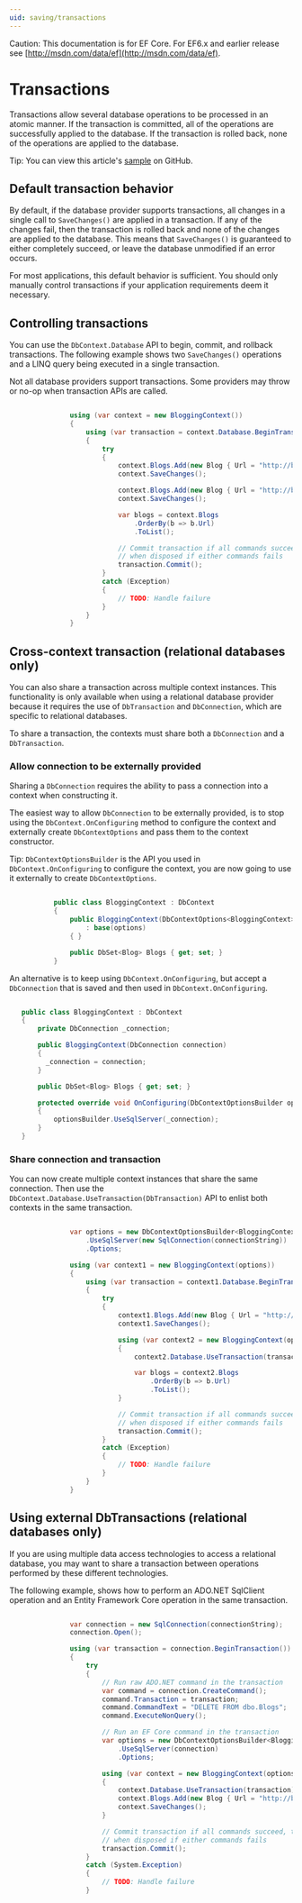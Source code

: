 ```yaml
---
uid: saving/transactions
---
```

Caution: This documentation is for EF Core. For EF6.x and earlier release see [http://msdn.com/data/ef](http://msdn.com/data/ef).

# Transactions

Transactions allow several database operations to be processed in an atomic manner. If the transaction is committed, all of the operations are successfully applied to the database. If the transaction is rolled back, none of the operations are applied to the database.

Tip: You can view this article's [sample](https://github.com/aspnet/EntityFramework.Docs/tree/master/samples/Saving/Saving/Transactions/) on GitHub.

## Default transaction behavior

By default, if the database provider supports transactions, all changes in a single call to `SaveChanges()` are applied in a transaction. If any of the changes fail, then the transaction is rolled back and none of the changes are applied to the database. This means that `SaveChanges()` is guaranteed to either completely succeed, or leave the database unmodified if an error occurs.

For most applications, this default behavior is sufficient. You should only manually control transactions if your application requirements deem it necessary.

## Controlling transactions

You can use the `DbContext.Database` API to begin, commit, and rollback transactions. The following example shows two `SaveChanges()` operations and a LINQ query being executed in a single transaction.

Not all database providers support transactions. Some providers may throw or no-op when transaction APIs are called.

<!-- [!code-csharp[Main](samples/Saving/Saving/Transactions/ControllingTransaction/Sample.cs?highlight=3,17,18,19)] -->

````c#

               using (var context = new BloggingContext())
               {
                   using (var transaction = context.Database.BeginTransaction())
                   {
                       try
                       {
                           context.Blogs.Add(new Blog { Url = "http://blogs.msdn.com/dotnet" });
                           context.SaveChanges();

                           context.Blogs.Add(new Blog { Url = "http://blogs.msdn.com/visualstudio" });
                           context.SaveChanges();

                           var blogs = context.Blogs
                               .OrderBy(b => b.Url)
                               .ToList();

                           // Commit transaction if all commands succeed, transaction will auto-rollback
                           // when disposed if either commands fails
                           transaction.Commit();
                       }
                       catch (Exception)
                       {
                           // TODO: Handle failure
                       }
                   }
               }

   ````

## Cross-context transaction (relational databases only)

You can also share a transaction across multiple context instances. This functionality is only available when using a relational database provider because it requires the use of `DbTransaction` and `DbConnection`, which are specific to relational databases.

To share a transaction, the contexts must share both a `DbConnection` and a `DbTransaction`.

### Allow connection to be externally provided

Sharing a `DbConnection` requires the ability to pass a connection into a context when constructing it.

The easiest way to allow `DbConnection` to be externally provided, is to stop using the `DbContext.OnConfiguring` method to configure the context and externally create `DbContextOptions` and pass them to the context constructor.

Tip: `DbContextOptionsBuilder` is the API you used in `DbContext.OnConfiguring` to configure the context, you are now going to use it externally to create `DbContextOptions`.

<!-- [!code-csharp[Main](samples/Saving/Saving/Transactions/SharingTransaction/Sample.cs?highlight=3,4,5)] -->

````c#

           public class BloggingContext : DbContext
           {
               public BloggingContext(DbContextOptions<BloggingContext> options)
                   : base(options)
               { }

               public DbSet<Blog> Blogs { get; set; }
           }

   ````

An alternative is to keep using `DbContext.OnConfiguring`, but accept a `DbConnection` that is saved and then used in `DbContext.OnConfiguring`.

<!-- literal_block"ids  "classes  "xml:space": "preserve", "backrefs  "linenos": false, "dupnames  : "csharp", highlight_args}, "names": [] -->

````c#

   public class BloggingContext : DbContext
   {
       private DbConnection _connection;

       public BloggingContext(DbConnection connection)
       {
         _connection = connection;
       }

       public DbSet<Blog> Blogs { get; set; }

       protected override void OnConfiguring(DbContextOptionsBuilder optionsBuilder)
       {
           optionsBuilder.UseSqlServer(_connection);
       }
   }
   ````

### Share connection and transaction

You can now create multiple context instances that share the same connection. Then use the `DbContext.Database.UseTransaction(DbTransaction)` API to enlist both contexts in the same transaction.

<!-- [!code-csharp[Main](samples/Saving/Saving/Transactions/SharingTransaction/Sample.cs?highlight=1,2,3,7,16,23,24,25)] -->

````c#

               var options = new DbContextOptionsBuilder<BloggingContext>()
                   .UseSqlServer(new SqlConnection(connectionString))
                   .Options;

               using (var context1 = new BloggingContext(options))
               {
                   using (var transaction = context1.Database.BeginTransaction())
                   {
                       try
                       {
                           context1.Blogs.Add(new Blog { Url = "http://blogs.msdn.com/dotnet" });
                           context1.SaveChanges();

                           using (var context2 = new BloggingContext(options))
                           {
                               context2.Database.UseTransaction(transaction.GetDbTransaction());

                               var blogs = context2.Blogs
                                   .OrderBy(b => b.Url)
                                   .ToList();
                           }

                           // Commit transaction if all commands succeed, transaction will auto-rollback
                           // when disposed if either commands fails
                           transaction.Commit();
                       }
                       catch (Exception)
                       {
                           // TODO: Handle failure
                       }
                   }
               }

   ````

## Using external DbTransactions (relational databases only)

If you are using multiple data access technologies to access a relational database, you may want to share a transaction between operations performed by these different technologies.

The following example, shows how to perform an ADO.NET SqlClient operation and an Entity Framework Core operation in the same transaction.

<!-- [!code-csharp[Main](samples/Saving/Saving/Transactions/ExternalDbTransaction/Sample.cs?highlight=4,10,21,26,27,28)] -->

````c#

               var connection = new SqlConnection(connectionString);
               connection.Open();

               using (var transaction = connection.BeginTransaction())
               {
                   try
                   {
                       // Run raw ADO.NET command in the transaction
                       var command = connection.CreateCommand();
                       command.Transaction = transaction;
                       command.CommandText = "DELETE FROM dbo.Blogs";
                       command.ExecuteNonQuery();

                       // Run an EF Core command in the transaction
                       var options = new DbContextOptionsBuilder<BloggingContext>()
                           .UseSqlServer(connection)
                           .Options;

                       using (var context = new BloggingContext(options))
                       {
                           context.Database.UseTransaction(transaction);
                           context.Blogs.Add(new Blog { Url = "http://blogs.msdn.com/dotnet" });
                           context.SaveChanges();
                       }

                       // Commit transaction if all commands succeed, transaction will auto-rollback
                       // when disposed if either commands fails
                       transaction.Commit();
                   }
                   catch (System.Exception)
                   {
                       // TODO: Handle failure
                   }

   ````
